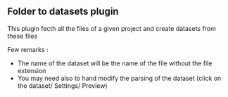## Folder to datasets plugin

This plugin fecth all the files of a given project and create datasets from these files

Few remarks :
- The name of the dataset will be the name of the file without the file extension
- You may need also to hand modify the parsing of the dataset (click on the dataset/ Settings/ Preview)
